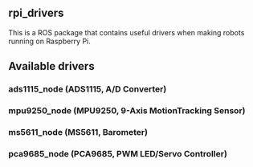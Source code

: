 ## rpi_drivers
This is a ROS package that contains useful drivers when making robots running on Raspberry Pi.
 
## Available drivers
### ads1115_node (ADS1115, A/D Converter)

### mpu9250_node (MPU9250, 9-Axis MotionTracking Sensor)

### ms5611_node (MS5611, Barometer)

### pca9685_node (PCA9685, PWM LED/Servo Controller)